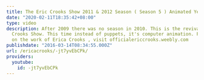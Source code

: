 ```yaml
---
title: The Eric Crooks Show 2011 & 2012 Season ( Season 5 ) Animated Years
date: "2020-02-11T18:35:42+08:00"
type: video
description: After 2009 there was no season in 2010. This is the revival of The Eric
  Crooks Show. This time instead of puppets, it's computer animation. For more information
  on the work of Erica Crooks , visit officialericcrooks.weebly.com
publishdate: "2016-03-14T08:34:55.000Z"
url: /ericacrooks/-jt7yvEbCPk/
providers:
  youtube:
    id: -jt7yvEbCPk
---
```

